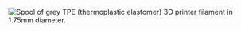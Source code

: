 ﻿![Spool of grey TPE (thermoplastic elastomer) 3D printer filament in 1.75mm diameter.](https://m.media-amazon.com/images/I/71udLGWisnS._AC_SL1500_.jpg)
